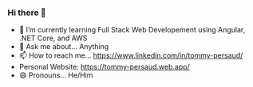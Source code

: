 ### Hi there 👋

- 🌱 I’m currently learning Full Stack Web Developement using Angular, .NET Core, and AWS
- 💬 Ask me about... Anything
- 📫 How to reach me... https://www.linkedin.com/in/tommy-persaud/
- Personal Website: https://tommy-persaud.web.app/
- 😄 Pronouns... He/Him
